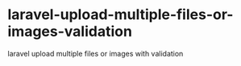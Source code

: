 # laravel-upload-multiple-files-or-images-validation
laravel upload multiple files or images with validation

